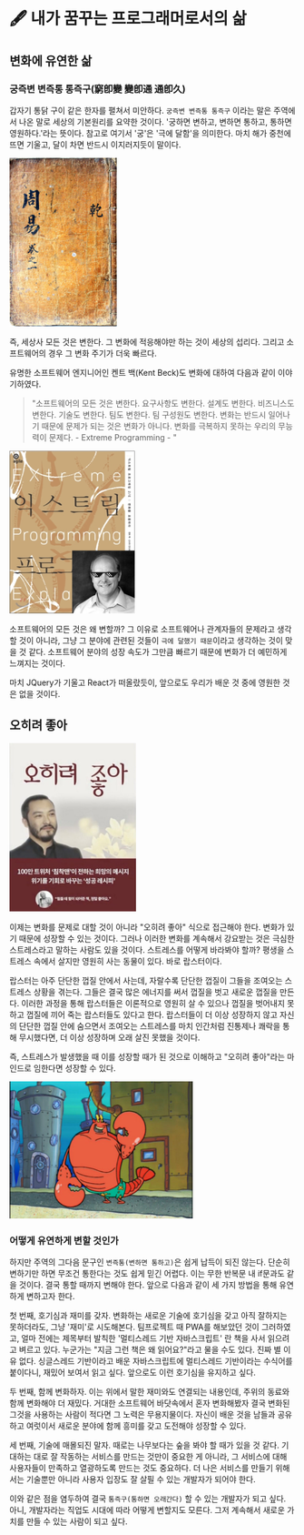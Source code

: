 # 🖋 내가 꿈꾸는 프로그래머로서의 삶

## 변화에 유연한 삶

### 궁즉변 변즉통 통즉구(窮卽變 變卽通 通卽久)

갑자기 통닭 구이 같은 한자를 펼쳐서 미안하다. `궁즉변 변즉통 통즉구` 이라는 말은 주역에서 나온 말로 세상의 기본원리를 요약한 것이다. '궁하면 변하고, 변하면 통하고, 통하면 영원하다.'라는 뜻이다. 참고로 여기서 '궁'은 '극에 달함'을 의미한다. 마치 해가 중천에 뜨면 기울고, 달이 차면 반드시 이지러지듯이 말이다.

![주역](image/changeBook.png)

즉, 세상사 모든 것은 변한다. 그 변화에 적응해야만 하는 것이 세상의 섭리다. 그리고 소프트웨어의 경우 그 변화 주기가 더욱 빠르다.

유명한 소프트웨어 엔지니어인 켄트 백(Kent Beck)도 변화에 대하여 다음과 같이 이야기하였다.
> "소프트웨어의 모든 것은 변한다. 요구사항도 변한다. 설계도 변한다. 비즈니스도 변한다. 기술도 변한다. 팀도 변한다. 팀 구성원도 변한다. 변화는 반드시 일어나기 때문에 문제가 되는 것은 변화가 아니다. 변화를 극복하지 못하는 우리의 무능력이 문제다. - Extreme Programming - "

![kent beck](image/kentBeck.png)

소프트웨어의 모든 것은 왜 변할까? 그 이유로 소프트웨어나 관계자들의 문제라고 생각할 것이 아니라, 그냥 그 분야에 관련된 것들이 `극에 달했기 때문`이라고 생각하는 것이 맞을 것 같다. 소프트웨어 분야의 성장 속도가 그만큼 빠르기 때문에 변화가 더 예민하게 느껴지는 것이다.

마치 JQuery가 기울고 React가 떠올랐듯이, 앞으로도 우리가 배운 것 중에 영원한 것은 없을 것이다.

## 오히려 좋아

![침착맨](image/calmMan.png)

이제는 변화를 문제로 대할 것이 아니라 "오히려 좋아" 식으로 접근해야 한다.
변화가 있기 때문에 성장할 수 있는 것이다. 그러나 이러한 변화를 계속해서 강요받는 것은 극심한 스트레스라고 말하는 사람도 있을 것이다. 스트레스를 어떻게 바라봐야 할까? 평생을 스트레스 속에서 살지만 영원히 사는 동물이 있다. 바로 랍스터이다.

랍스터는 아주 단단한 껍질 안에서 사는데, 자랄수록 단단한 껍질이 그들을 조여오는 스트레스 상황을 겪는다. 그들은 결국 많은 에너지를 써서 껍질을 벗고 새로운 껍질을 만든다. 이러한 과정을 통해 랍스터들은 이론적으로 영원히 살 수 있으나 껍질을 벗어내지 못하고 껍질에 끼어 죽는 랍스터들도 있다고 한다. 랍스터들이 더 이상 성장하지 않고 자신의 단단한 껍질 안에 숨으면서 조여오는 스트레스를 마치 인간처럼 진통제나 쾌락을 통해 무시했다면, 더 이상 성장하며 오래 살진 못했을 것이다.

즉, 스트레스가 발생했을 때 이를 성장할 때가 된 것으로 이해하고 "오히려 좋아"라는 마인드로 임한다면 성장할 수 있다.

![랍스터](image/robster.png)

### 어떻게 유연하게 변할 것인가

하지만 주역의 그다음 문구인 `변즉통(변하면 통하고)`은 쉽게 납득이 되진 않는다. 단순히 변하기만 하면 무조건 통한다는 것도 쉽게 믿긴 어렵다. 이는 무한 반복문 내 if문과도 같을 것이다. 결국 통할 때까지 변해야 한다. 앞으로 다음과 같이 세 가지 방법을 통해 유연하게 변하고자 한다.

첫 번째, 호기심과 재미를 갖자. 변화하는 새로운 기술에 호기심을 갖고 아직 잘하지는 못하더라도, 그냥 '재미'로 시도해본다. 팀프로젝트 때 PWA를 해보았던 것이 그러하였고, 얼마 전에는 제목부터 발칙한 '멀티스레드 기반 자바스크립트' 란 책을 사서 읽으려고 벼르고 있다. 누군가는 "지금 그런 책은 왜 읽어요?"라고 물을 수도 있다. 진짜 별 이유 없다. 싱글스레드 기반이라고 배운 자바스크립트에 멀티스레드 기반이라는 수식어를 붙이다니, 재밌어 보여서 읽고 싶다. 앞으로도 이런 호기심을 유지하고 싶다.

두 번째, 함께 변화하자. 이는 위에서 말한 재미와도 연결되는 내용인데, 주위의 동료와 함께 변화해야 더 재밌다. 거대한 소프트웨어 바닷속에서 혼자 변화해봤자 결국 변화된 그것을 사용하는 사람이 적다면 그 노력은 무용지물이다. 자신이 배운 것을 남들과 공유하고 여럿이서 새로운 분야에 함께 흥미를 갖고 도전해야 성장할 수 있다.

세 번째, 기술에 매몰되진 말자. 때로는 나무보다는 숲을 봐야 할 때가 있을 것 같다. 기대하는 대로 잘 작동하는 서비스를 만드는 것만이 중요한 게 아니라, 그 서비스에 대해 사용자들이 만족하고 열광하도록 만드는 것도 중요하다. 더 나은 서비스를 만들기 위해서는 기술뿐만 아니라 사용자 입장도 잘 살필 수 있는 개발자가 되어야 한다.

이와 같은 점을 염두하여 결국 `통즉구(통하면 오래간다)` 할 수 있는 개발자가 되고 싶다. 아니, 개발자라는 직업도 시대에 따라 어떻게 변할지도 모른다. 그저 계속해서 새로운 가치를 만들 수 있는 사람이 되고 싶다.
